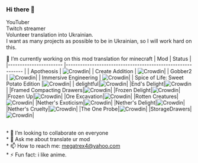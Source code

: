 ### Hi there 👋

YouTuber<br/>
Twitch streamer<br />
Volunteer translation into Ukrainian.<br/>
I want as many projects as possible to be in Ukrainian, so I will work hard on this.<br/>



🔭 I’m currently working on this mod translation for minecraft
| Mod                	| Status   |
|-----------------------	|------------------------------------------------------------	|
| Apotheosis            	| ![Crowdin](https://badges.crowdin.net/apotheosis-uk-ua/localized.svg)|
| Create Addition       	| ![Crowdin](https://badges.crowdin.net/createadditionua/localized.svg)|
| Gobber2               	| ![Crowdin](https://badges.crowdin.net/gobber2ua/localized.svg)|
| Immersive Engineering 	| ![Crowdin](https://badges.crowdin.net/immersive-engineering-translat/localized.svg)|
| Spice of Life: Sweet Potato Edition |![Crowdin](https://badges.crowdin.net/many-mods-translation/localized.svg)|
| delightful|![Crowdin](https://badges.crowdin.net/many-mods-translation/localized.svg)|
|End's Delight|![Crowdin](https://badges.crowdin.net/many-mods-translation/localized.svg)|
|Framed Compacting Drawers|![Crowdin](https://badges.crowdin.net/many-mods-translation/localized.svg)|
|Frozen Delight|![Crowdin](https://badges.crowdin.net/many-mods-translation/localized.svg)|
|Frozen Up|![Crowdin](https://badges.crowdin.net/many-mods-translation/localized.svg)|
|Ore Excavation|![Crowdin](https://badges.crowdin.net/many-mods-translation/localized.svg)|
|Rotten Creatures|![Crowdin](https://badges.crowdin.net/many-mods-translation/localized.svg)|
|Nether's Exoticism|![Crowdin](https://badges.crowdin.net/many-mods-translation/localized.svg)|
|Nether's Delight|![Crowdin](https://badges.crowdin.net/many-mods-translation/localized.svg)|
|Nether's Cruelty|![Crowdin](https://badges.crowdin.net/many-mods-translation/localized.svg)|
|The One Probe|![Crowdin](https://badges.crowdin.net/many-mods-translation/localized.svg)|
|StorageDrawers|![Crowdin](https://badges.crowdin.net/many-mods-translation/localized.svg)|


<br/>* 👯 I’m looking to collaborate on everyone
<br/>* 💬 Ask me about translate ur mod
<br/>* 📫 How to reach me: megatrex4@yahoo.com
<br/>* ⚡ Fun fact: i like anime.


